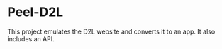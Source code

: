 # Peel-D2L
This project emulates the D2L website and converts it to an app. It also includes an API.
